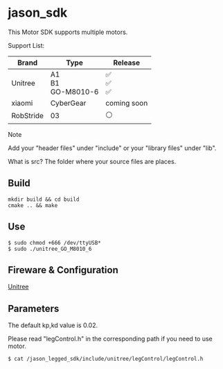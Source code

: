 # jason_sdk

This Motor SDK supports multiple motors.

Support List:

|Brand|Type|Release|
|-|-|-|
|Unitree|A1</br>B1</br>GO-M8010-6|✅</br>✅</br>✅|
|xiaomi|CyberGear|coming soon|
|RobStride|03|⚪|

> [!NOTE]
> Add your "header files" under "include" or your "library files" under "lib".
> 
> What is src? The folder where your source files are places.

## Build

```
mkdir build && cd build
cmake .. && make
```

## Use

```
$ sudo chmod +666 /dev/ttyUSB*
$ sudo ./unitree_GO_M8010_6
```

## Fireware & Configuration
[Unitree](https://support.unitree.com/home/en/Motor_SDK_Dev_Guide/related_configuration)

## Parameters

The default kp,kd value is 0.02.

Please read "legControl.h" in the corresponding path if you need to use motor.

```
$ cat /jason_legged_sdk/include/unitree/legControl/legControl.h
```
